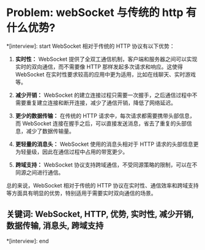 # Problem: webSocket 与传统的 http 有什么优势?

*[interview]: start
WebSocket 相对于传统的 HTTP 协议有以下优势：

1. **实时性：** WebSocket 提供了全双工通信机制，客户端和服务器之间可以实现实时的双向通信，而不需要像 HTTP 那样发起多次请求和响应。这使得 WebSocket 在实时性要求较高的应用中更为适用，比如在线聊天、实时游戏等。

2. **减少开销：** WebSocket 的建立连接过程只需要一次握手，之后通信过程中不需要重复建立连接和断开连接，减少了通信开销，降低了网络延迟。

3. **更少的数据传输：** 在传统的 HTTP 请求中，每次请求都需要携带头部信息，而 WebSocket 连接在握手之后，可以直接发送消息，省去了重复的头部信息，减少了数据传输量。

4. **更轻量的消息头：** WebSocket 使用的消息头相对于 HTTP 请求的头部信息更为轻量级，因此在通信过程中占用的带宽更少。

5. **跨域支持：** WebSocket 协议支持跨域通信，不受同源策略的限制，可以在不同源之间进行通信。

总的来说，WebSocket 相对于传统的 HTTP 协议在实时性、通信效率和跨域支持等方面具有明显的优势，特别适用于需要实时双向通信的场景。

## 关键词: WebSocket, HTTP, 优势, 实时性, 减少开销, 数据传输, 消息头, 跨域支持
*[interview]: end
